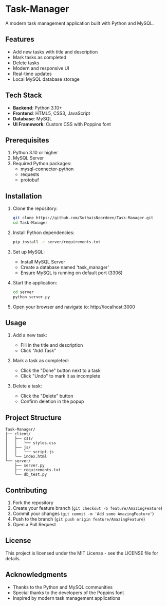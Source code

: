 # Task-Manager

A modern task management application built with Python and MySQL.

## Features

- Add new tasks with title and description
- Mark tasks as completed
- Delete tasks
- Modern and responsive UI
- Real-time updates
- Local MySQL database storage

## Tech Stack

- **Backend**: Python 3.10+
- **Frontend**: HTML5, CSS3, JavaScript
- **Database**: MySQL
- **UI Framework**: Custom CSS with Poppins font

## Prerequisites

1. Python 3.10 or higher
2. MySQL Server
3. Required Python packages:
   - mysql-connector-python
   - requests
   - protobuf

## Installation

1. Clone the repository:
   ```bash
   git clone https://github.com/SuthaisNoordeen/Task-Manager.git
   cd Task-Manager
   ```

2. Install Python dependencies:
   ```bash
   pip install -r server/requirements.txt
   ```

3. Set up MySQL:
   - Install MySQL Server
   - Create a database named 'task_manager'
   - Ensure MySQL is running on default port (3306)

4. Start the application:
   ```bash
   cd server
   python server.py
   ```

5. Open your browser and navigate to:
   http://localhost:3000

## Usage

1. Add a new task:
   - Fill in the title and description
   - Click "Add Task"

2. Mark a task as completed:
   - Click the "Done" button next to a task
   - Click "Undo" to mark it as incomplete

3. Delete a task:
   - Click the "Delete" button
   - Confirm deletion in the popup

## Project Structure

```
Task-Manager/
├── client/
│   ├── css/
│   │   └── styles.css
│   ├── js/
│   │   └── script.js
│   └── index.html
└── server/
    ├── server.py
    ├── requirements.txt
    └── db_test.py
```

## Contributing

1. Fork the repository
2. Create your feature branch (`git checkout -b feature/AmazingFeature`)
3. Commit your changes (`git commit -m 'Add some AmazingFeature'`)
4. Push to the branch (`git push origin feature/AmazingFeature`)
5. Open a Pull Request

## License

This project is licensed under the MIT License - see the LICENSE file for details.

## Acknowledgments

- Thanks to the Python and MySQL communities
- Special thanks to the developers of the Poppins font
- Inspired by modern task management applications
